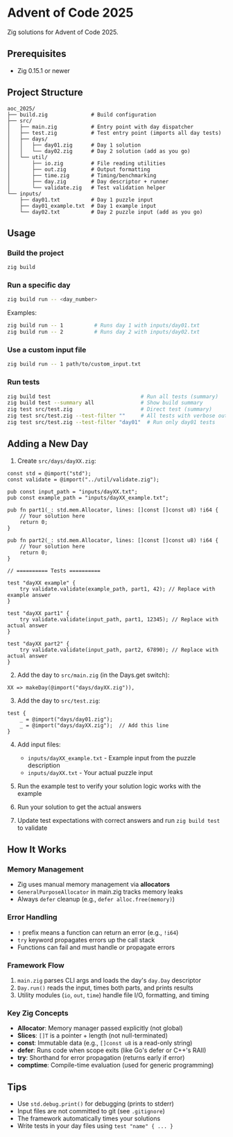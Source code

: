 # Advent of Code 2025

Zig solutions for Advent of Code 2025.

## Prerequisites

- Zig 0.15.1 or newer

## Project Structure

```
aoc_2025/
├── build.zig              # Build configuration
├── src/
│   ├── main.zig           # Entry point with day dispatcher
│   ├── test.zig           # Test entry point (imports all day tests)
│   ├── days/
│   │   ├── day01.zig      # Day 1 solution
│   │   └── day02.zig      # Day 2 solution (add as you go)
│   └── util/
│       ├── io.zig         # File reading utilities
│       ├── out.zig        # Output formatting
│       ├── time.zig       # Timing/benchmarking
│       ├── day.zig        # Day descriptor + runner
│       └── validate.zig   # Test validation helper
└── inputs/
    ├── day01.txt          # Day 1 puzzle input
    ├── day01_example.txt  # Day 1 example input
    └── day02.txt          # Day 2 puzzle input (add as you go)
```

## Usage

### Build the project
```bash
zig build
```

### Run a specific day
```bash
zig build run -- <day_number>
```

Examples:
```bash
zig build run -- 1          # Runs day 1 with inputs/day01.txt
zig build run -- 2          # Runs day 2 with inputs/day02.txt
```

### Use a custom input file
```bash
zig build run -- 1 path/to/custom_input.txt
```

### Run tests
```bash
zig build test                             # Run all tests (summary)
zig build test --summary all               # Show build summary
zig test src/test.zig                      # Direct test (summary)
zig test src/test.zig --test-filter ""     # All tests with verbose output
zig test src/test.zig --test-filter "day01"  # Run only day01 tests
```

## Adding a New Day

1. Create `src/days/dayXX.zig`:
```zig
const std = @import("std");
const validate = @import("../util/validate.zig");

pub const input_path = "inputs/dayXX.txt";
pub const example_path = "inputs/dayXX_example.txt";

pub fn part1(_: std.mem.Allocator, lines: []const []const u8) !i64 {
    // Your solution here
    return 0;
}

pub fn part2(_: std.mem.Allocator, lines: []const []const u8) !i64 {
    // Your solution here
    return 0;
}

// ========== Tests ==========

test "dayXX example" {
    try validate.validate(example_path, part1, 42); // Replace with example answer
}

test "dayXX part1" {
    try validate.validate(input_path, part1, 12345); // Replace with actual answer
}

test "dayXX part2" {
    try validate.validate(input_path, part2, 67890); // Replace with actual answer
}
```

2. Add the day to `src/main.zig` (in the Days.get switch):
```zig
XX => makeDay(@import("days/dayXX.zig")),
```

3. Add the day to `src/test.zig`:
```zig
test {
    _ = @import("days/day01.zig");
    _ = @import("days/dayXX.zig");  // Add this line
}
```

4. Add input files:
   - `inputs/dayXX_example.txt` - Example input from the puzzle description
   - `inputs/dayXX.txt` - Your actual puzzle input

5. Run the example test to verify your solution logic works with the example
6. Run your solution to get the actual answers
7. Update test expectations with correct answers and run `zig build test` to validate

## How It Works

### Memory Management
- Zig uses manual memory management via **allocators**
- `GeneralPurposeAllocator` in main.zig tracks memory leaks
- Always `defer` cleanup (e.g., `defer alloc.free(memory)`)

### Error Handling
- `!` prefix means a function can return an error (e.g., `!i64`)
- `try` keyword propagates errors up the call stack
- Functions can fail and must handle or propagate errors

### Framework Flow
1. `main.zig` parses CLI args and loads the day's `day.Day` descriptor
2. `Day.run()` reads the input, times both parts, and prints results
3. Utility modules (`io`, `out`, `time`) handle file I/O, formatting, and timing

### Key Zig Concepts
- **Allocator**: Memory manager passed explicitly (not global)
- **Slices**: `[]T` is a pointer + length (not null-terminated)
- **const**: Immutable data (e.g., `[]const u8` is a read-only string)
- **defer**: Runs code when scope exits (like Go's defer or C++'s RAII)
- **try**: Shorthand for error propagation (returns early if error)
- **comptime**: Compile-time evaluation (used for generic programming)

## Tips

- Use `std.debug.print()` for debugging (prints to stderr)
- Input files are not committed to git (see `.gitignore`)
- The framework automatically times your solutions
- Write tests in your day files using `test "name" { ... }`
